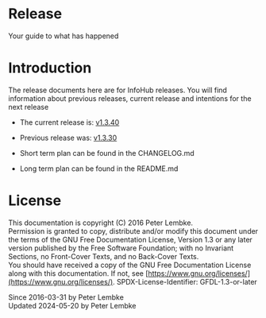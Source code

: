 # Release
Your guide to what has happened  

# Introduction
The release documents here are for InfoHub releases. You will find information about previous releases, current release and intentions for the next release  

* The current release is: [v1.3.40](main,release_v1_v1v3_v1v3v40)
* Previous release was: [v1.3.30](main,release_v1_v1v3_v1v3v30)

* Short term plan can be found in the CHANGELOG.md
* Long term plan can be found in the README.md

# License
This documentation is copyright (C) 2016 Peter Lembke.  
Permission is granted to copy, distribute and/or modify this document under the terms of the GNU Free Documentation License, Version 1.3 or any later version published by the Free Software Foundation; with no Invariant Sections, no Front-Cover Texts, and no Back-Cover Texts.  
You should have received a copy of the GNU Free Documentation License along with this documentation. If not, see [https://www.gnu.org/licenses/](https://www.gnu.org/licenses/).  SPDX-License-Identifier: GFDL-1.3-or-later  

Since 2016-03-31 by Peter Lembke  
Updated 2024-05-20 by Peter Lembke  
